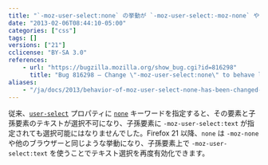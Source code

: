 ```yaml
---
title: "`-moz-user-select:none` の挙動が `-moz-user-select:-moz-none` や他のブラウザーに統一されました"
date: "2013-02-06T08:44:10-05:00"
categories: ["css"]
tags: []
versions: ["21"]
cclicense: "BY-SA 3.0"
references:
    - url: "https://bugzilla.mozilla.org/show_bug.cgi?id=816298"
      title: "Bug 816298 – Change \"-moz-user-select:none\" to behave like WebKit, IE, and Opera (and \"-moz-user-select:-moz-none\")"
aliases:
    - "/ja/docs/2013/behavior-of-moz-user-select-none-has-been-changed-to-be-consistent-with-moz-user-select-moz-none-and-other-browsers/"
---
```

従来、[`user-select`](https://developer.mozilla.org/ja/docs/Web/CSS/user-select) プロパティに [`none`](https://developer.mozilla.org/ja/docs/Web/CSS/none) キーワードを指定すると、その要素と子孫要素のテキストが選択不可になり、子孫要素に `-moz-user-select:text` が指定されても選択可能にはなりませんでした。Firefox 21 以降、`none` は `-moz-none` や他のブラウザーと同じような挙動になり、子孫要素上で `-moz-user-select:text` を使うことでテキスト選択を再度有効化できます。
